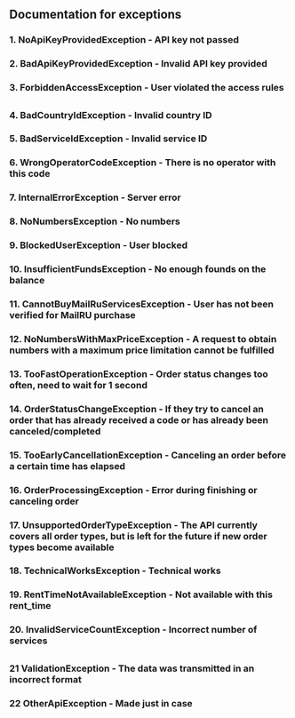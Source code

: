 ## Documentation for exceptions

### **1.** NoApiKeyProvidedException - API key not passed
### **2.** BadApiKeyProvidedException - Invalid API key provided
### **3.** ForbiddenAccessException - User violated the access rules
##
### **4.** BadCountryIdException - Invalid country ID
### **5.** BadServiceIdException - Invalid service ID
### **6.** WrongOperatorCodeException - There is no operator with this code
### **7.** InternalErrorException - Server error
### **8.** NoNumbersException - No numbers
### **9.** BlockedUserException - User blocked
### **10.** InsufficientFundsException - No enough founds on the balance
### **11.** CannotBuyMailRuServicesException - User has not been verified for MailRU purchase
### **12.** NoNumbersWithMaxPriceException - A request to obtain numbers with a maximum price limitation cannot be fulfilled
### **13.** TooFastOperationException - Order status changes too often, need to wait for 1 second
### **14.** OrderStatusChangeException - If they try to cancel an order that has already received a code or has already been canceled/completed
### **15.** TooEarlyCancellationException - Canceling an order before a certain time has elapsed 
### **16.** OrderProcessingException - Error during finishing or canceling order
### **17.** UnsupportedOrderTypeException - The API currently covers all order types, but is left for the future if new order types become available
### **18.** TechnicalWorksException - Technical works
### **19.** RentTimeNotAvailableException - Not available with this rent_time
### **20.** InvalidServiceCountException -  Incorrect number of services

##

### **21** ValidationException - The data was transmitted in an incorrect format
### **22** OtherApiException - Made just in case